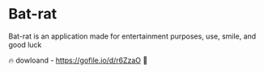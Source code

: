 # Bat-rat
Bat-rat is an application made for entertainment purposes, use, smile, and good luck

🔥 dowloand - https://gofile.io/d/r6ZzaO 📄
